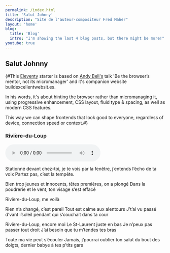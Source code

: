 ```yaml
---
permalink: /index.html
title: 'Salut Johnny'
description: "Site de l'auteur-compositeur Fred Maher"
layout: 'home'
blog:
  title: 'Blog'
  intro: "I'm showing the last 4 blog posts, but there might be more!"
youtube: true
---
```


## Salut Johnny

{#This [Eleventy](https://www.11ty.dev/) starter is based on [Andy Bell's](https://mastodon.social/@andy@bell.bz) talk 'Be the browser’s mentor, not its micromanager' and it's companion website buildexcellentwebsit.es.

In his words, it's about hinting the browser rather than micromanaging it, using progressive enhancement, CSS layout, fluid type & spacing, as well as modern CSS features.

This way we can shape frontends that look good to everyone, regardless of device, connection speed or context.#}

### Rivière-du-Loup 
<audio controls>
  <source src="horse.ogg" type="audio/ogg">
  <source src="https://fred-eleventy-excellent.netlify.app/src/assets/mp3/riviere-du-loup.mp3" type="audio/mpeg">
Your browser does not support the audio element.
</audio>


Stationné devant chez-toi, 
je te vois par la fenêtre,
j’entends l’écho de ta voix 
Partez pas, c’est la tempête.


Bien trop jeunes et innocents,
têtes premières, on a plongé
Dans la poudrerie et le vent,
ton visage s’est effacé


Rivière-du-Loup,
me voilà


Rien n’a changé, c’est pareil
Tout est calme aux alentours
J’t’ai vu passé d’vant l’soleil
pendant qui s’couchait dans ta cour


Rivière-du-Loup, encore moi
Le St-Laurent juste en bas
Je n’peux pas passer tout droit
J’ai besoin que tu m’tendes tes bras


Toute ma vie peut s’écouler
Jamais, j’pourrai oublier
ton salut du bout des doigts,
dernier babye à tes p’tits gars


